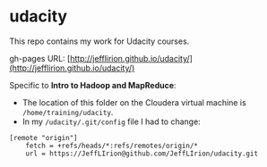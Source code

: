 # udacity
This repo contains my work for Udacity courses.  

gh-pages URL: [http://jefflirion.github.io/udacity/](http://jefflirion.github.io/udacity/)

Specific to **Intro to Hadoop and MapReduce**:

* The location of this folder on the Cloudera virtual machine is `/home/training/udacity`.  
* In my `/udacity/.git/config` file I had to change:
```
[remote "origin"]
	fetch = +refs/heads/*:refs/remotes/origin/*
	url = https://JeffLIrion@github.com/JeffLIrion/udacity.git
```

